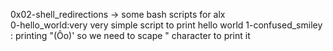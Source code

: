 0x02-shell_redirections  -> some bash scripts for alx  
0-hello_world:very very simple script to print hello world
1-confused_smiley : printing "(Ôo)' so we need to scape " character to print it 
